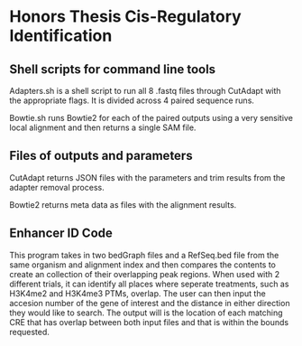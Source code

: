 # Honors Thesis Cis-Regulatory Identification
## Shell scripts for command line tools
Adapters.sh is a shell script to run all 8 .fastq files through CutAdapt with the appropriate flags. It is divided across 4 paired sequence runs. <p>
Bowtie.sh runs Bowtie2 for each of the paired outputs using a very sensitive local alignment and then returns a single SAM file. <p>
## Files of outputs and parameters
CutAdapt returns JSON files with the parameters and trim results from the adapter removal process. <p>
Bowtie2 returns meta data as files with the alignment results. <p>
## Enhancer ID Code
This program takes in two bedGraph files and a RefSeq.bed file from the same organism and alignment index and then compares the contents to create an collection of their overlapping peak regions. When used with 2 different trials, it can identify all places where seperate treatments, such as H3K4me2 and H3K4me3 PTMs, overlap. The user can then input the accesion number of the gene of interest and the distance in either direction they would like to search. The output will is the location of each matching CRE that has overlap between both input files and that is within the bounds requested.
